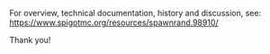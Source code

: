 For overview, technical documentation, history and discussion, see:
   https://www.spigotmc.org/resources/spawnrand.98910/
   
Thank you!
